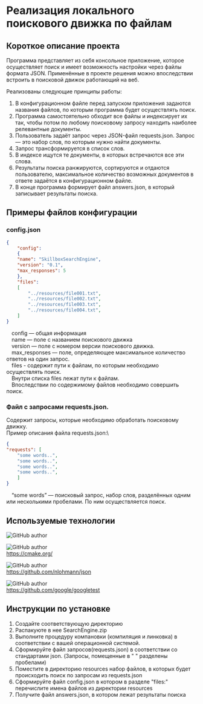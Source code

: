 # Реализация локального поискового движка по файлам
## Короткое описание проекта
Программа представляет из себя консольное приложение, которое осуществляет поиск и имеет возможность настройки через файлы формата
JSON. Применённые в проекте решения можно впоследствии встроить в поисковой движок работающий на веб.

Реализованы следующие принципы работы:
1. В конфигурационном файле перед запуском приложения задаются названия
файлов, по которым программа будет осуществлять поиск.
2. Программа самостоятельно обходит все файлы и индексирует их так, чтобы потом по любому поисковому запросу находить наиболее
релевантные документы.
3. Пользователь задаёт запрос через JSON-файл requests.json. Запрос — это
набор слов, по которым нужно найти документы.
4. Запрос трансформируется в список слов.
5. В индексе ищутся те документы, в которых встречаются все эти слова. 
6. Результаты поиска ранжируются, сортируются и отдаются пользователю,
максимальное количество возможных документов в ответе задаётся в конфигурационном файле.
7. В конце программа формирует файл answers.json, в который записывает
результаты поиска.

## Примеры файлов конфигурации
### config.json
```json
{
    "config":
    {
    "name": "SkillboxSearchEngine",
    "version": "0.1",
    "max_responses": 5
    },
    "files":
    [
        "../resources/file001.txt",
        "../resources/file002.txt",
        "../resources/file003.txt",
        "../resources/file004.txt",
    ]
}
```
&emsp;config — общая информация\
&emsp;name — поле с названием поискового движка\
&emsp;version — поле с номером версии поискового движка.\
&emsp;max_responses — поле, определяющее максимальное количество ответов на один запрос.\
&emsp;files - содержит пути к файлам, по которым необходимо осуществлять поиск.\
&emsp;Внутри списка files лежат пути к файлам.\
&emsp;Впоследствии по содержимому файлов необходимо совершить поиск.

### Файл с запросами requests.json.
Cодержит запросы, которые необходимо обработать поисковому движку.\
Пример описания файла requests.json:\
```json
{
"requests": [
    "some words..",
    "some words..",
    "some words..",
    "some words..",
    ]
}
```
&emsp;“some words” — поисковый запрос, набор слов, разделённых одним или несколькими пробелами.
По ним осуществляется поиск.

## Используемые технологии
![GitHub author](https://img.shields.io/badge/C++-20-005199?style=for-the-badge)<br>

![GitHub author](https://img.shields.io/badge/CMake-3.22-005199?style=for-the-badge)<br>
https://cmake.org/<br>

![GitHub author](https://img.shields.io/badge/JSON-3.10.5-orange?style=for-the-badge)<br>
https://github.com/nlohmann/json<br>

![GitHub author](https://img.shields.io/badge/GTest-1.11.0-green?style=for-the-badge)<br>
https://github.com/google/googletest<br>

## Инструкции по установке
1. Создайте соответствующую директорию
2. Распакуюте в нее SearchEngine.zip 
3. Выполните процедуру компановки (компиляция и линковка) в соответствии с вашей операционной системой.
4. Сформируйте файл запросов(requests.json) в соответствии со стандартами json. (Запросы, помещенные в " " разделены пробелами)
5. Поместите в директорию resources набор файлов, в которых будет происходить поиск по запросам из requests.json
6. Сформируйте файл config.json в котором в разделе "files:" перечислите имена файлов из директории resources
7. Получите файл answers.json, в котором лежат результаты поиска
